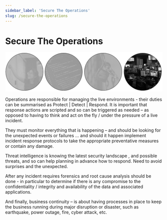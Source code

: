 ```yaml
---
sidebar_label: 'Secure The Operations'
slug: /secure-the-operations
---
```


# Secure The Operations

![](images/08-secure-the-operations.png)

Operations are responsible for managing the live environments - their duties can be summarised as Protect | Detect | Respond. 
It is important that response actions are scripted and so can be triggered as needed – as opposed to having to think and act  on the fly / under the pressure of a live incident.

They must monitor everything that is happening – and should be looking for the unexpected events or failures … and should it happen implement incident response protocols to take the appropriate preventative measures or contain any damage.

Threat intelligence is knowing the latest security landscape , and possible threats, and so can help planning in advance how to respond.  Need to avoid surprises and the unexpected.

After any incident requires forensics and root cause analysis should be done - in particular  to determine if there is any compromise to the confidentiality / integrity and availability of the data and associated applications.

And finally, business continuity – is about having processes in place to keep the business running during major disruption or disaster, such as earthquake, power outage, fire, cyber attack, etc.
 
